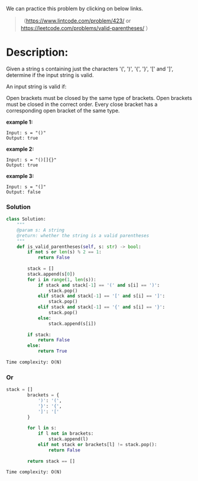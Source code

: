 We can practice this problem by clicking on below links.
>（https://www.lintcode.com/problem/423/ or https://leetcode.com/problems/valid-parentheses/ ）
# Description:
 <p> Given a string s containing just the characters '(', ')', '{', '}', '[' and ']', determine if the input string is valid.

An input string is valid if:

Open brackets must be closed by the same type of brackets.
Open brackets must be closed in the correct order.
Every close bracket has a corresponding open bracket of the same type.</p> 

**example 1:**
```
Input: s = "()"
Output: true
```

**example 2:**
```
Input: s = "()[]{}"
Output: true
```


**example 3:**
```
Input: s = "(]"
Output: false
```

 ### Solution

```Python
class Solution:
    """
    @param s: A string
    @return: whether the string is a valid parentheses
    """
    def is_valid_parentheses(self, s: str) -> bool:
        if not s or len(s) % 2 == 1:
            return False
        
        stack = []
        stack.append(s[0])
        for i in range(1, len(s)):
            if stack and stack[-1] == '(' and s[i] == ')':
                stack.pop()
            elif stack and stack[-1] == '[' and s[i] == ']':
                stack.pop()
            elif stack and stack[-1] == '{' and s[i] == '}':
                stack.pop()
            else:
                stack.append(s[i])
        
        if stack:
            return False
        else:
            return True
 
Time complexity: O(N)
```

### Or
```Python
stack = []
        brackets = {
            ')': '(',
            '}': '{',
            ']': '['
        }
        
        for l in s:
            if l not in brackets:
                stack.append(l)
            elif not stack or brackets[l] != stack.pop():
                return False
                
        return stack == []
 
Time complexity: O(N)
```

